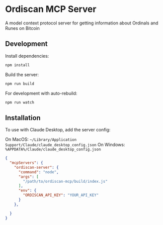 # Ordiscan MCP Server

A model context protocol server for getting information about Ordinals and Runes on Bitcoin

## Development

Install dependencies:
```bash
npm install
```

Build the server:
```bash
npm run build
```

For development with auto-rebuild:
```bash
npm run watch
```

## Installation

To use with Claude Desktop, add the server config:

On MacOS: `~/Library/Application Support/Claude/claude_desktop_config.json`
On Windows: `%APPDATA%/Claude/claude_desktop_config.json`

```json
{
  "mcpServers": {
    "ordiscan-server": {
      "command": "node",
      "args": [
        "/path/to/ordiscan-mcp/build/index.js"
      ],
      "env": {
        "ORDISCAN_API_KEY": "YOUR_API_KEY"
      }
    },

  }
}
```
